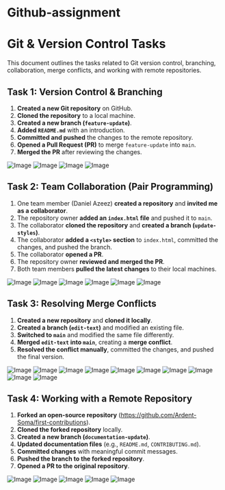 # Github-assignment

# Git & Version Control Tasks

This document outlines the tasks related to Git version control, branching, collaboration, merge conflicts, and working with remote repositories.

## **Task 1: Version Control & Branching**
1. **Created a new Git repository** on GitHub.
2. **Cloned the repository** to a local machine.
3. **Created a new branch (`feature-update`)**.
4. **Added `README.md`** with an introduction.
5. **Committed and pushed** the changes to the remote repository.
6. **Opened a Pull Request (PR)** to merge `feature-update` into `main`.
7. **Merged the PR** after reviewing the changes.

![Image](https://github.com/user-attachments/assets/1e61a16c-ac41-4dba-a628-f8bace26fe7c)
![Image](https://github.com/user-attachments/assets/d56972df-60e0-4785-8adc-8f104367132f)
![Image](https://github.com/user-attachments/assets/2cf709f2-7eee-44be-89ba-0ad045cd278c)
![Image](https://github.com/user-attachments/assets/17917777-062e-4963-adb9-016d2ed5e301)



## **Task 2: Team Collaboration (Pair Programming)**
1. One team member (Daniel Azeez) **created a repository** and **invited me as a collaborator**.
2. The repository owner **added an `index.html` file** and pushed it to `main`.
3. The collaborator **cloned the repository** and **created a branch (`update-styles`)**.
4. The collaborator **added a `<style>` section** to `index.html`, committed the changes, and pushed the branch.
5. The collaborator **opened a PR**.
6. The repository owner **reviewed and merged the PR**.
7. Both team members **pulled the latest changes** to their local machines.

![Image](https://github.com/user-attachments/assets/e0277d9a-3bc9-4ccf-bd67-8c97d0e2c6f3)
![Image](https://github.com/user-attachments/assets/da3e48d3-65b6-465b-ad61-51da40dddf8f)
![Image](https://github.com/user-attachments/assets/ecb272a1-2380-48f7-a4ca-ff9bd250296b)
![Image](https://github.com/user-attachments/assets/49bb704e-2263-4b91-b4b7-2c2e4e8b5426)
![Image](https://github.com/user-attachments/assets/df109209-6c30-48c0-b9de-f24ad16625b0)
![Image](https://github.com/user-attachments/assets/aaf63334-f266-4fbf-9192-be86029efa5b)

## **Task 3: Resolving Merge Conflicts**
1. **Created a new repository** and **cloned it locally**.
2. **Created a branch (`edit-text`)** and modified an existing file.
3. **Switched to `main`** and modified the same file differently.
4. **Merged `edit-text` into `main`**, creating a **merge conflict**.
5. **Resolved the conflict manually**, committed the changes, and pushed the final version.

![Image](https://github.com/user-attachments/assets/b0cffd8e-a4dd-4dca-b5c8-a418f1dcfb3e)
![Image](https://github.com/user-attachments/assets/1dd7ff8f-a0d9-499c-8f47-2652bd3a2153)
![Image](https://github.com/user-attachments/assets/3cde341b-8ae2-4ad1-abed-5a125e4d6e3e)
![Image](https://github.com/user-attachments/assets/c576d02d-3e9d-4364-93ff-ccec6cf7b801)
![Image](https://github.com/user-attachments/assets/e0f450d7-a49e-4c1e-8723-c913d7be6721)
![Image](https://github.com/user-attachments/assets/7ffea08a-c544-463a-9ed3-5aba760cc447)
![Image](https://github.com/user-attachments/assets/16b6c291-07fe-4b38-931f-6f41b7ae843e)
![Image](https://github.com/user-attachments/assets/78d8eb3e-f756-44b4-a509-6896f12e1be4)
![Image](https://github.com/user-attachments/assets/9e735168-4905-4e6b-9e6d-45b137c346bb)
![Image](https://github.com/user-attachments/assets/9a56e686-ab7c-4656-b53b-b2e43b37fd2c)

## **Task 4: Working with a Remote Repository**
1. **Forked an open-source repository** (https://github.com/Ardent-Soma/first-contributions).
2. **Cloned the forked repository** locally.
3. **Created a new branch (`documentation-update`)**.
4. **Updated documentation files** (e.g., `README.md`, `CONTRIBUTING.md`).
5. **Committed changes** with meaningful commit messages.
6. **Pushed the branch to the forked repository**.
7. **Opened a PR to the original repository**.

![Image](https://github.com/user-attachments/assets/8e476fd9-4741-44ea-8dff-b28c5edd93b6)
![Image](https://github.com/user-attachments/assets/a314d3d9-de5c-4a1d-95ba-fd4ca06a84ad)
![Image](https://github.com/user-attachments/assets/ea5316dc-50dd-4ce8-b9d6-8b487c9d5403)
![Image](https://github.com/user-attachments/assets/119b6a55-912f-4aa8-8618-ba694fe4092a)
![Image](https://github.com/user-attachments/assets/7e94a588-281d-4a99-a6e4-05bd45c361d2)
